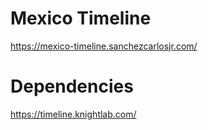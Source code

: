 # Mexico Timeline
https://mexico-timeline.sanchezcarlosjr.com/

# Dependencies
https://timeline.knightlab.com/
